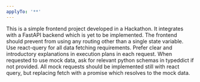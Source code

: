 ```yaml
---
applyTo: '**'
---
```

This is a simple frontend project developed in a Hackathon. It integrates with a FastAPI backend which is yet to be implemented. The frontend should prevent from using any routing other than a single state variable. Use react-query for all data fetching requirements. Prefer clear and introductory explanations in execution plans in each request. When requested to use mock data, ask for relevant python schemas in typeddict if not provided. All mock requests should be implemented still with react query, but replacing fetch with a promise which resolves to the mock data.